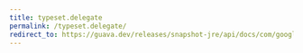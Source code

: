```yaml
---
title: typeset.delegate
permalink: /typeset.delegate/
redirect_to: https://guava.dev/releases/snapshot-jre/api/docs/com/google/common/reflect/TypeToken.TypeSet.html#delegate--
---
```

